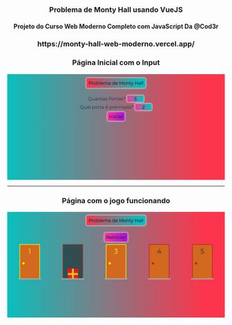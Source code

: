 <h3 align="center">Problema de Monty Hall usando VueJS</h3>
<h4 align="center">Projeto do Curso Web Moderno Completo com JavaScript Da @Cod3r</h4>
<h3 align="center">https://monty-hall-web-moderno.vercel.app/</h3>
<h3 align="center">Página Inicial com o Input</h3>
<img src="/public/montyHall-mainPage.png" align="center">
<hr/>
<h3 align="center">Página com o jogo funcionando</h3>
<img src="/public/montyHall-game.png" align="center">
